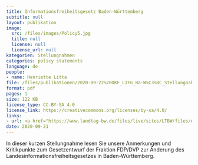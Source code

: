 ```yaml
---
title: Informationsfreiheitsgesetz Baden-Württemberg
subtitle: null
layout: publikation
image:
  src: /files/images/Policy5.jpg
  title: null
  license: null
  license_url: null
kategorien: Stellungnahmen
categories: policy statements
language: de
people:
- name: Henriette Litta
file: /files/publikationen/2020-09-22%20OKF_LIFG_Ba-W%C3%BC_Stellungnahme.pdf?raw=true
format: pdf
pages: 1
size: 122 KB
license_type: CC-BY-SA 4.0
license_link: https://creativecommons.org/licenses/by-sa/4.0/
links:
- url: <a href="https://www.landtag-bw.de/files/live/sites/LTBW/files/dokumente/WP16/Drucksachen/8000/16_8535_D.pdf" target="_blank">Zum Gesetzentwurf</a>
date: 2020-09-21
---
```


In dieser kurzen Stellungnahme lesen Sie unsere Anmerkungen und Kritikpunkte zum Gesetzentwurf der Fraktion FDP/DVP zur Änderung des Landesinformationsfreiheitsgesetzes in Baden-Württemberg.

